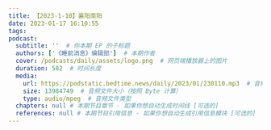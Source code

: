```yaml
---
title: 【2023-1-10】襄阳南阳
date: 2023-01-17 16:10:55
tags:
podcast:
  subtitle: ''  # 你本期 EP 的子标题
  authors: ['《睡前消息》编辑部']  # 本期作者
  cover: /podcasts/daily/assets/logo.png  # 网页端播放器上的图片
  duration: 582  # 时间长度
  media:
    url: https://podstatic.bedtime.news/daily/2023/01/230110.mp3  # 音频文件
    size: 13984749  # 音频文件大小（按照 Byte 计算）
    type: audio/mpeg  # 音频文件类型
  chapters: null # 本期节目章节 - 如果你想自动生成时间线 [可选的]
  references: null # 本期节目引用信息 - 如果你想自动生成引用信息模块 [可选的]
---
```


